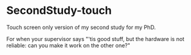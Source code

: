 SecondStudy-touch
=================

Touch screen only version of my second study for my PhD.

For when your supervisor says "'tis good stuff, but the
hardware is not reliable: can you make it work on the
other one?"
